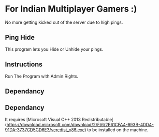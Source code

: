 # For Indian Multiplayer Gamers :)
No more getting kicked out of the server due to high pings.  

## Ping Hide
This program lets you Hide or Unhide your pings.

## Instructions
Run The Program with Admin Rights.

## Dependancy

## Dependancy

It requires [Microsoft Visual C++ 2013 Redistributable] (https://download.microsoft.com/download/2/E/6/2E61CFA4-993B-4DD4-91DA-3737CD5CD6E3/vcredist_x86.exe) to be installed on the machine.
